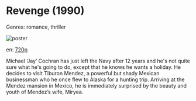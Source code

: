 # Revenge (1990)

Genres: romance, thriller

![poster](http://image.tmdb.org/t/p/w500/j0dnMRoeYZ5KoIymS9qVHdgo8xX.jpg)

en:
  [720p](magnet:?xt=urn:btih:6204EEA4DB6C39962A24C00DA51D1D5EDE117325&tr=udp://glotorrents.pw:6969/announce&tr=udp://tracker.opentrackr.org:1337/announce&tr=udp://torrent.gresille.org:80/announce&tr=udp://tracker.openbittorrent.com:80&tr=udp://tracker.coppersurfer.tk:6969&tr=udp://tracker.leechers-paradise.org:6969&tr=udp://p4p.arenabg.ch:1337&tr=udp://tracker.internetwarriors.net:1337)
  


Michael ‘Jay’ Cochran has just left the Navy after 12 years and he's not quite sure what he's going to do, except that he knows he wants a holiday. He decides to visit Tiburon Mendez, a powerful but shady Mexican businessman who he once flew to Alaska for a hunting trip. Arriving at the Mendez mansion in Mexico, he is immediately surprised by the beauty and youth of Mendez’s wife, Miryea.